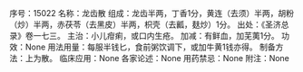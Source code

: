 序号：15022
名称：龙齿散
组成：龙齿半两，丁香1分，黄连（去须）半两，胡粉（炒）半两，赤茯苓（去黑皮）半两，枳壳（去瓤，麸炒）1分。
出处：《圣济总录》卷一七三。
主治：小儿疳痢，或口内生疮。
加减：有鲜血，加芜荑1分。
功效：None
用法用量：每服半钱匕，食前粥饮调下，或加牛黄1钱亦得。
制备方法：上为散。
临床应用：None
各家论述：None
用药禁忌：None
附注：None

